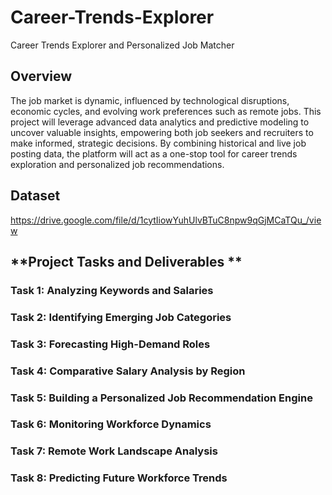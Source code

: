 # Career-Trends-Explorer
Career Trends Explorer and Personalized Job Matcher

## **Overview**

The job market is dynamic, influenced by technological disruptions, economic cycles, and evolving
work preferences such as remote jobs. This project will leverage advanced data analytics and
predictive modeling to uncover valuable insights, empowering both job seekers and recruiters to
make informed, strategic decisions. By combining historical and live job posting data, the platform
will act as a one-stop tool for career trends exploration and personalized job recommendations.

## **Dataset**

https://drive.google.com/file/d/1cytIiowYuhUlvBTuC8npw9qGjMCaTQu_/view

## **Project Tasks and Deliverables **

### Task 1: Analyzing Keywords and Salaries
### Task 2: Identifying Emerging Job Categories
### Task 3: Forecasting High-Demand Roles
### Task 4: Comparative Salary Analysis by Region
### Task 5: Building a Personalized Job Recommendation Engine
### Task 6: Monitoring Workforce Dynamics
### Task 7: Remote Work Landscape Analysis
### Task 8: Predicting Future Workforce Trends
